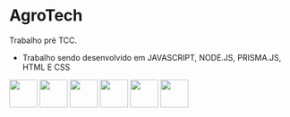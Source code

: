 # AgroTech
Trabalho pré TCC.

* Trabalho sendo desenvolvido em JAVASCRIPT, NODE.JS, PRISMA.JS, HTML E CSS 

<div align="left">
<img src="https://cdn.iconscout.com/icon/free/png-256/javascript-2038874-1720087.png" alt="" width="50" height="50">
<img src="https://cdn.iconscout.com/icon/free/png-256/node-js-1174925.png" alt="" height="50">
<img src="https://cdn.worldvectorlogo.com/logos/prisma-2.svg" alt="" height="50">
<img src="https://uxwing.com/wp-content/themes/uxwing/download/brands-and-social-media/mysql-icon.png" alt="" height="50">
<img src="https://cdn-icons-png.flaticon.com/512/5968/5968267.png" alt="" height="50">
<img src="https://3.bp.blogspot.com/-oRSUw_TmO9o/XIb61m88fcI/AAAAAAAAIq0/vnxl2zzsXEQsnHI2fH4GjKu_ZT0urRo4wCK4BGAYYCw/s1600/icon%2Bcss%2B3.png" alt="" height="50">
</div>